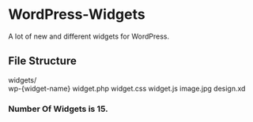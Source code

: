 # WordPress-Widgets
A lot of new and different widgets for WordPress.

## File Structure
widgets/       
    wp-{widget-name}
	widget.php
	widget.css
	widget.js
	image.jpg
	design.xd

### Number Of Widgets is 15.

